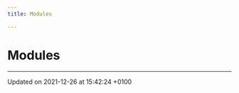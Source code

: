 ```yaml
---
title: Modules

---
```


# Modules







-------------------------------

Updated on 2021-12-26 at 15:42:24 +0100
